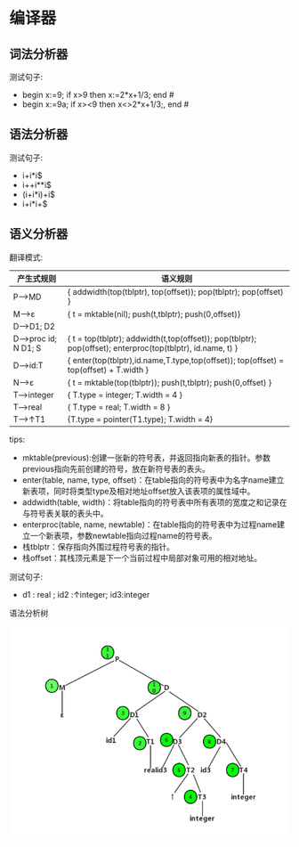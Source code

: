 # 编译器

## 词法分析器

测试句子:
- begin x:=9; if x>9 then x:=2*x+1/3; end #
- begin x:=9a; if x><9 then x<>2*x+1/3;, end #

## 语法分析器

测试句子:
- i+i*i$
- i++i**i$
- (i+i*i)+i$
- i+i*i+$

## 语义分析器

翻译模式:

产生式规则 | 语义规则
--- | ---
P—>MD|{ addwidth(top(tblptr), top(offset)); pop(tblptr); pop(offset) }
M—>ε | { t = mktable(nil); push(t,tblptr); push(0,offset)}
D—>D1; D2 | 
D—>proc id; N D1; S | { t = top(tblptr); addwidth(t,top(offset)); pop(tblptr); pop(offset); enterproc(top(tblptr), id.name, t) }
D—>id:T | { enter(top(tblptr),id.name,T.type,top(offset)); top(offset) = top(offset) + T.width }
N—>ε | { t = mktable(top(tblptr)); push(t,tblptr); push(0,offset) }
T—>integer | { T.type = integer; T.width = 4 }
T—>real | { T.type = real; T.width = 8 }
T—>↑T1 | {T.type = pointer(T1.type); T.width = 4}

tips:
- mktable(previous):创建一张新的符号表，并返回指向新表的指针。参数previous指向先前创建的符号，放在新符号表的表头。
- enter(table, name, type, offset)：在table指向的符号表中为名字name建立新表项，同时将类型type及相对地址offset放入该表项的属性域中。
- addwidth(table, width)：将table指向的符号表中所有表项的宽度之和记录在与符号表关联的表头中。
- enterproc(table, name, newtable)：在table指向的符号表中为过程name建立一个新表项，参数newtable指向过程name的符号表。
- 栈tblptr：保存指向外围过程符号表的指针。
- 栈offset：其栈顶元素是下一个当前过程中局部对象可用的相对地址。

测试句子:
- d1 : real ; id2 :↑integer; id3:integer

语法分析树

![语法分析树](syntax-analysis-tree.png)